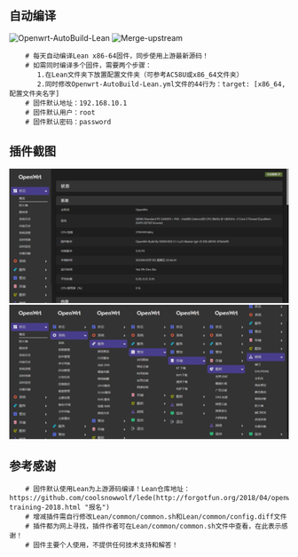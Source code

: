 ## 自动编译
![Openwrt-AutoBuild-Lean](https://github.com/vison-v/OpenWrt/workflows/Openwrt-AutoBuild-Lean/badge.svg)
![Merge-upstream](https://github.com/vison-v/OpenWrt/workflows/Merge-upstream/badge.svg)
```Brach 
    # 每天自动编译Lean x86-64固件，同步使用上游最新源码！
    # 如需同时编译多个固件，需要两个步骤：
       1.在Lean文件夹下放置配置文件夹（可参考AC58U或x86_64文件夹）
       2.同时修改Openwrt-AutoBuild-Lean.yml文件的44行为：target: [x86_64,配置文件夹名字]
    # 固件默认地址：192.168.10.1
    # 固件默认用户：root
    # 固件默认密码：password
 ```
 
## 插件截图 
![xm1](Pic/状态.png)
![xm2](Pic/插件.png)

## 参考感谢
```Brach 
    # 固件默认使用Lean为上游源码编译！Lean仓库地址：https://github.com/coolsnowwolf/lede(http://forgotfun.org/2018/04/openwrt-training-2018.html "报名")
    # 增减插件需自行修改Lean/common/common.sh和Lean/common/config.diff文件
    # 插件都为网上寻找，插件作者可在Lean/common/common.sh文件中查看，在此表示感谢！
    # 固件主要个人使用，不提供任何技术支持和解答！
 ```
